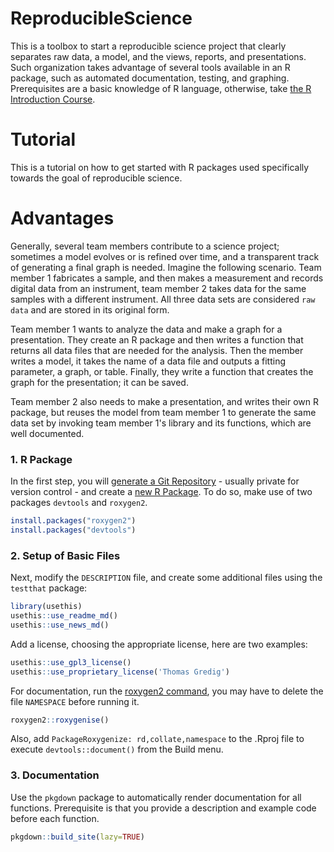 # ReproducibleScience


This is a toolbox to start a reproducible science project that clearly
separates raw data, a model, and the views, reports, and presentations. Such organization takes advantage of several tools available in an R package, such as automated documentation, testing, and graphing. Prerequisites are a basic knowledge of R language, otherwise, take [the R Introduction Course](https://swcarpentry.github.io/r-novice-gapminder/).


# Tutorial

This is a tutorial on how to get started with R packages used specifically towards the goal of reproducible science.

# Advantages

Generally, several team members contribute to a science project; sometimes a model evolves or is refined over time, and a transparent track of generating a final graph is needed. Imagine the following scenario. Team member 1 fabricates a sample, and then makes a measurement and records digital data from an instrument, team member 2 takes data for the same samples with a different instrument. All three data sets are considered `raw data` and are stored in its original form.

Team member 1 wants to analyze the data and make a graph for a presentation. They create an R package and then writes a function that returns all data files that are needed for the analysis. Then the member writes a model, it takes the name of a data file and outputs a fitting parameter, a graph, or table. Finally, they write a function that creates the graph for the presentation; it can be saved. 

Team member 2 also needs to make a presentation, and writes their own R package, but reuses the model from team member 1 to generate the same data set by invoking team member 1's library and its functions, which are well documented.






### 1. R Package

In the first step, you will [generate a Git Repository](https://docs.github.com/en/desktop/installing-and-configuring-github-desktop/overview/creating-your-first-repository-using-github-desktop) - usually private for version control - and create a [new R Package](https://hub.packtpub.com/how-to-create-your-own-r-package-with-rstudio-tutorial/). To do so, make use of two packages `devtools` and `roxygen2`.

``` r
install.packages("roxygen2")
install.packages("devtools")
```



### 2. Setup of Basic Files

Next, modify the `DESCRIPTION` file, and create some additional files using the `testthat` package:

``` r
library(usethis)
usethis::use_readme_md()
usethis::use_news_md()
```

Add a license, choosing the appropriate license, here are two examples:

``` r
usethis::use_gpl3_license()
usethis::use_proprietary_license('Thomas Gredig')
```

For documentation, run the [roxygen2 command](https://roxygen2.r-lib.org/articles/roxygen2.html), you may have to delete the file `NAMESPACE` before running it.

``` r
roxygen2::roxygenise()
```

Also, add `PackageRoxygenize: rd,collate,namespace` to the .Rproj file to execute `devtools::document()` from the Build menu.



### 3. Documentation

Use the `pkgdown` package to automatically render documentation for all functions. Prerequisite is that you provide a description and example code before each function.

``` r
pkgdown::build_site(lazy=TRUE)
```

